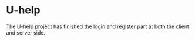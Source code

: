 # U-help
The U-help project has finished the login and register part at both the client and server side.
